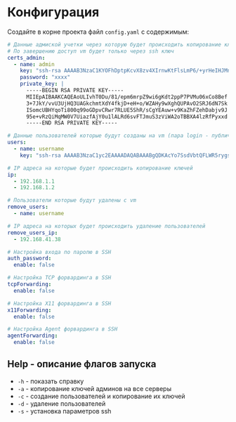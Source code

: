 # Конфигурация

Создайте в корне проекта файл `config.yaml` с содержимым:

```yaml
# Данные адмиской учетки через которую будет происходить копирование ключей, учетная запись админа предварительно должна быть создана на всех vm
# По завершению доступ vm будет только через ssh ключ
certs_admin:
  - name: admin
    key: "ssh-rsa AAAAB3NzaC1KYOFhDptpKcvX8zv4XIrnwKtFlsLmP6/+yrHeIHJMnTbUzruNotR test.ru"
    password: "xxxx"
    private_key: |
      -----BEGIN RSA PRIVATE KEY-----
      MIIEpAIBAAKCAQEAoULIvhT0Du/81/epm6mrpZ9wi6gKdt2ppP7PVMu06xCo8Bef
      3+7JkY/vvU3UjHQ3UAGkchmtXdY4fkjD+eH+o/WZAHy9wXghQUPAvO2SRJ6dN7Sk
      ISomcUBHYqoTi800q99oGDpvCRwr7RLUE5ShR/sCgYEAuw+v9KaZhFZehDabjv9J
      95e+vRzQiMqMW0V7UiazfAjY0u1lALRd6svFTJmuS3zViWA2oTBBXA4lzRfPyxxd
      -----END RSA PRIVATE KEY-----

# Данные пользователей которые будут созданы на vm (пара login - публичный ключ)
users:
  - name: username
    key: "ssh-rsa AAAAB3NzaC1yc2EAAAADAQABAAABgQDKAcYo7SsdVbtQFLWR5rygsZPF+VB test@test.ru"

# IP адреса на которые будет происходить копирование ключей
ip:
  - 192.168.1.1
  - 192.168.1.2

# Пользователи которые будут удалены с vm
remove_users:
  - name: username

# IP адреса на которых будет происходить удаление пользователей
remove_users_ip:
  - 192.168.41.38

# Настройка входа по паролю в SSH
auth_password:
  enable: false

# Настройка TCP форвардинга в SSH
tcpForwarding:
  enable: false

# Настройка X11 форвардинга в SSH
x11Forwarding:
  enable: false

# Настройка Agent форвардинга в SSH
agentForwarding:
  enable: false
```

## Help - описание флагов запуска

- `-h` - показать справку
- `-a` - копирование ключей админов на все серверы
- `-c` - создание пользователей и копирование их ключей
- `-d` - удаление пользователей
- `-s` - установка параметров ssh
